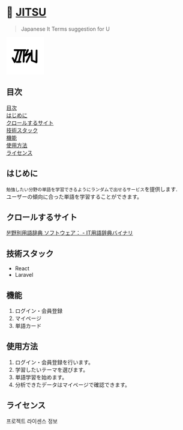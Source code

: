 # 🏯 [JITSU]()
> Japanese It Terms suggestion for U

<div align="center" style="display:flex;">
    <img src="/frontend/public/jitsu_logo.jpeg" width="100" alt="logo"/>
</div>

## 目次

[目次](#目次) <br>
[はじめに](#はじめに) <br>
[クロールするサイト](#クロールするサイト) <br>
[技術スタック](#技術スタック) <br>
[機能](#機能) <br>
[使用方法](#使用方法) <br>
[ライセンス](#ライセンス)

## はじめに

`勉強したい分野の単語を学習できるようにランダムで出せるサービス`を提供します. <br>
ユーザーの傾向に合った単語を学習することができます。

## クロールするサイト

[분野別用語辞典 ソフトウェア： - IT用語辞典バイナリ](https://www.sophia-it.com/word-category/ソフトウェア)

## 技術スタック

- React
- Laravel

## 機能

1. ログイン・会員登録
2. マイページ
3. 単語カード

## 使用方法

1. ログイン・会員登録を行います。
2. 学習したいテーマを選びます。
3. 単語学習を始めます。
4. 分析できたデータはマイページで確認できます。

## ライセンス

프로젝트 라이센스 정보
